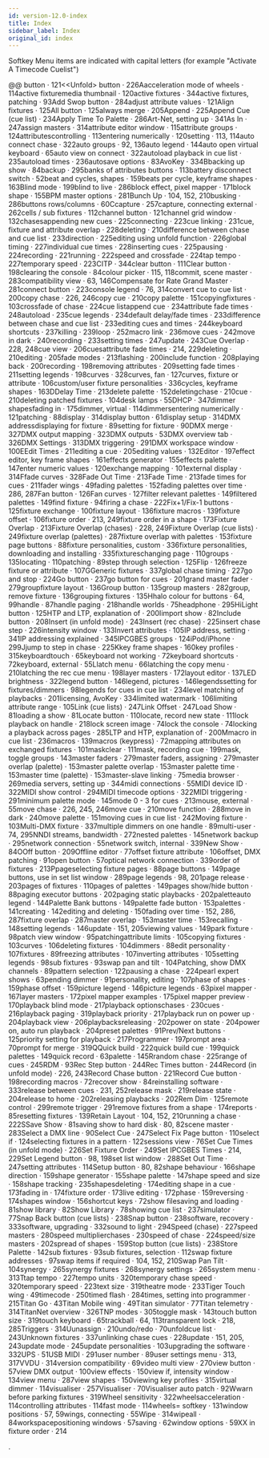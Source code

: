 ```yaml
---
id: version-12.0-index
title: Index
sidebar_label: Index
original_id: index
---
```


Softkey Menu items are indicated with capital letters (for example
"Activate A Timecode Cuelist")

@@ button · 121\<\<Unfold\> button · 226Aacceleration mode of wheels ·
114active fixturemedia thumbnail · 120active fixtures · 344active
fixtures, patching · 93Add Swop button · 284adjust attribute values ·
121Align fixtures · 125All button · 125always merge · 205Append ·
225Append Cue (cue list) · 234Apply Time To Palette · 286Art-Net,
setting up · 341As In · 247assign masters · 314attribute editor window ·
115attribute groups · 124attributescontrolling · 113entering numerically
· 120setting · 113, 114auto connect chase · 322auto groups · 92, 136auto
legend · 144auto open virtual keyboard · 65auto view on connect ·
322autoload playback in cue list · 235autoload times · 236autosave
options · 83AvoKey · 334Bbacking up show · 84backup · 295banks of
attributes buttons · 113battery disconnect switch · 52beat and cycles,
shapes · 159beats per cycle, keyframe shapes · 163Blind mode · 199blind
to live · 286block effect, pixel mapper · 171block shape · 155BPM master
options · 281Bunch Up · 104, 152, 210busking · 286buttons rows/columns ·
60Ccapture · 257capture, connecting external · 262cells / sub fixtures ·
112channel button · 121channel grid window · 132chasesappending new cues
· 225connecting · 223cue linking · 231cue, fixture and attribute overlap
· 228deleting · 210difference between chase and cue list · 233direction
· 225editing using unfold function · 226global timing · 227individual
cue times · 228inserting cues · 225pausing · 224recording · 221running ·
222speed and crossfade · 224tap tempo · 227temporary speed · 223CITP ·
344clear button · 111Clear button · 198clearing the console · 84colour
picker · 115, 118commit, scene master · 283compatibility view · 63,
146Compensate for Rate Grand Master · 281connect button · 223console
legend · 76, 314convert cue to cue list · 200copy chase · 226, 246copy
cue · 210copy palette · 151copyingfixtures · 103crossfade of chase ·
224cue listappend cue · 234attribute fade times · 248autoload · 235cue
legends · 234default delay/fade times · 233difference between chase and
cue list · 233editing cues and times · 244keyboard shortcuts ·
237killing · 239loop · 252macro link · 236move cues · 242move in dark ·
240recording · 233setting times · 247update · 243Cue Overlap · 228,
248cue view · 206cuesattribute fade times · 214, 229deleting ·
210editing · 205fade modes · 213flashing · 200include function ·
208playing back · 200recording · 198removing attributes · 209setting
fade times · 211setting legends · 198curves · 328curves, fan ·
127curves, fixture or attribute · 106custom/user fixture personalities ·
336cycles, keyframe shapes · 163DDelay Time · 213delete palette ·
152deletingchase · 210cue · 210deleting patched fixtures · 104desk lamps
· 55DHCP · 347dimmer shapesfading in · 175dimmer, virtual ·
114dimmersentering numerically · 121patching · 88display · 314display
button · 61display setup · 314DMX addressdisplaying for fixture ·
89setting for fixture · 90DMX merge · 327DMX output mapping · 323DMX
outputs · 53DMX overview tab · 326DMX Settings · 313DMX triggering ·
291DMX workspace window · 100EEdit Times · 211editing a cue · 205editing
values · 132Editor · 197effect editor, key frame shapes · 161effects
generator · 155effects palette · 147enter numeric values · 120exchange
mapping · 101external display · 314Ffade curves · 328Fade Out Time ·
213Fade Time · 213fade times for cues · 211fader wings · 49fading
palettes · 152fading palettes over time · 286, 287Fan button · 126Fan
curves · 127filter relevant palettes · 149filtered palettes · 149find
fixture · 94firing a chase · 222Fix+1/Fix-1 buttons · 125fixture
exchange · 100fixture layout · 136fixture macros · 139fixture offset ·
106fixture order · 213, 249fixture order in a shape · 173Fixture Overlap
· 213Fixture Overlap (chases) · 228, 249Fixture Overlap (cue lists) ·
249fixture overlap (palettes) · 287fixture overlap with palettes ·
153fixture page buttons · 88fixture personalities, custom · 336fixture
personalities, downloading and installing · 335fixtureschanging page ·
110groups · 135locating · 110patching · 89step through selection ·
125Flip · 126freeze fixture or attribute · 107GGeneric fixtures ·
337global chase timing · 227go and stop · 224Go button · 237go button
for cues · 201grand master fader · 279groupfixture layout · 136Group
button · 135group masters · 282group, remove fixture · 136grouping
fixtures · 135Hhalo colour for buttons · 64, 99handle · 87handle paging
· 218handle worlds · 75headphone · 295HiLight button · 125HTP and LTP,
explanation of · 200Iimport show · 82Include button · 208Insert (in
unfold mode) · 243Insert (rec chase) · 225insert chase step ·
226intensity window · 133Invert attributes · 105IP address, setting ·
341IP addressing explained · 345IPCGBES groups · 124iPod/iPhone ·
299Jjump to step in chase · 225Kkey frame shapes · 160key profiles ·
315keyboardtouch · 65keyboard not working · 72keyboard shortcuts ·
72keyboard, external · 55Llatch menu · 66latching the copy menu ·
210latching the rec cue menu · 198layer masters · 172layout editor ·
137LED brightness · 322legend button · 146legend, pictures ·
146legendssetting for fixtures/dimmers · 98legends for cues in cue list
· 234level matching of playbacks · 201licensing, AvoKey · 334limited
watermark · 106limiting attribute range · 105Link (cue lists) · 247Link
Offset · 247Load Show · 81loading a show · 81Locate button · 110locate,
record new state · 111lock playback on handle · 218lock screen image ·
74lock the console · 74locking a playback across pages · 285LTP and HTP,
explanation of · 200Mmacro in cue list · 236macros · 139macros
(keypress) · 72mapping attributes on exchanged fixtures · 101maskclear ·
111mask, recording cue · 199mask, toggle groups · 143master faders ·
279master faders, assigning · 279master overlap (palette) · 153master
palette overlap · 153master palette time · 153master time (palette) ·
153master-slave linking · 75media browser · 269media servers, setting up
· 344midi connections · 55MIDI device ID · 322MIDI show control ·
294MIDI timecode options · 322MIDI triggering · 291minimum palette mode
· 145mode 0 - 3 for cues · 213mouse, external · 55move chase · 226, 245,
246move cue · 210move function · 288move in dark · 240move palette ·
151moving cues in cue list · 242Moving fixture · 103Multi-DMX fixture ·
337multiple dimmers on one handle · 89multi-user · 74, 295NNDI streams,
bandwidth · 272nested palettes · 145network backup · 295network
connection · 55network switch, internal · 339New Show · 84OOff button ·
209Offline editor · 77offset fixture attribute · 106offset, DMX patching
· 91open button · 57optical network connection · 339order of fixtures ·
213Ppageselecting fixture pages · 88page buttons · 149page buttons, use
in set list window · 289page legends · 98, 201page release · 203pages of
fixtures · 110pages of palettes · 149pages show/hide button · 88paging
executor buttons · 202paging static playbacks · 202paletteauto legend ·
144Palette Bank buttons · 149palette fade button · 153palettes ·
141creating · 142editing and deleting · 150fading over time · 152, 286,
287fixture overlap · 287master overlap · 153master time · 153recalling ·
148setting legends · 146update · 151, 205viewing values · 149park
fixture · 98patch view window · 95patchingattribute limits · 105copying
fixtures · 103curves · 106deleting fixtures · 104dimmers · 88edit
personality · 107fixtures · 89freezing attributes · 107inverting
attributes · 105setting legends · 98sub fixtures · 93swap pan and tilt ·
104Patching, show DMX channels · 89pattern selection · 122pausing a
chase · 224pearl expert shows · 63pending dimmer · 91personality,
editing · 107phase of shapes · 159phase offset · 159picture legend ·
146picture legends · 63pixel mapper · 167layer masters · 172pixel mapper
examples · 175pixel mapper preview · 170playback blind mode ·
217playback optionschases · 230cues · 216playback paging · 319playback
priority · 217playback run on power up · 204playback view ·
206playbacksreleasing · 202power on state · 204power on, auto run
playback · 204preset palettes · 91Prev/Next buttons · 125priority
setting for playback · 217Programmer · 197prompt area · 70prompt for
merge · 319QQuick build · 222quick build cue · 199quick palettes ·
149quick record · 63palette · 145Rrandom chase · 225range of cues ·
245RDM · 93Rec Step button · 244Rec Times button · 244Record (in unfold
mode) · 226, 243Record Chase button · 221Record Cue button ·
198recording macros · 72recover show · 84reinstalling software ·
333release between cues · 231, 252release mask · 219release state ·
204release to home · 202releasing playbacks · 202Rem Dim · 125remote
control · 299remote trigger · 291remove fixtures from a shape ·
174reports · 85resetting fixtures · 139Retain Layout · 104, 152,
210running a chase · 222SSave Show · 81saving show to hard disk · 80,
82scene master · 283Select a DMX line · 90Select Cue · 247Select Fix
Page button · 110select if · 124selecting fixtures in a pattern ·
122sessions view · 76Set Cue Times (in unfold mode) · 226Set Fixture
Order · 249Set IPCGBES Times · 214, 229Set Legend button · 98, 198set
list window · 288Set Out Time · 247setting attributes · 114Setup button
· 80, 82shape behaviour · 166shape direction · 159shape generator ·
155shape palette · 147shape speed and size · 158shape tracking ·
235shapesdeleting · 174editing shape in a cue · 173fading in ·
174fixture order · 173live editing · 172phase · 159reversing · 174shapes
window · 156shortcut keys · 72show filesaving and loading · 81show
library · 82Show Library · 78showing cue list · 237simulator · 77Snap
Back button (cue lists) · 238Snap button · 238software, recovery ·
333software, upgrading · 332sound to light · 294Speed (chase) · 227speed
masters · 280speed multiplierchases · 230speed of chase · 224speed/size
masters · 202spread of shapes · 159Stop button (cue lists) · 238Store
Palette · 142sub fixtures · 93sub fixtures, selection · 112swap fixture
addresses · 97swap items if required · 104, 152, 210Swap Pan Tilt ·
104synergy · 265synergy fixtures · 268synergy settings · 265system menu
· 313Ttap tempo · 227tempo units · 320temporary chase speed ·
320temporary speed · 223text size · 319theatre mode · 233Tiger Touch
wing · 49timecode · 250timed flash · 284times, setting into programmer ·
215Titan Go · 43Titan Mobile wing · 49Titan simulator · 77Titan
telemetry · 314TitanNet overview · 326TNP modes · 305toggle mask ·
143touch button size · 319touch keyboard · 65trackball · 64,
113transparent lock · 218, 285Triggers · 314Uunassign · 210undo/redo ·
70unfoldcue list · 243Unknown fixtures · 337unlinking chase cues ·
228update · 151, 205, 243update mode · 245update personalities ·
103upgrading the software · 332UPS · 51USB MIDI · 291user number ·
89user settings menu · 313, 317VVDU · 314version compatibility · 69video
multi view · 270view button · 57view DMX output · 100view effects ·
150view if, intensity window · 134view menu · 287view shapes ·
150viewing key profiles · 315virtual dimmer · 114visualiser ·
257Visualiser · 70Visualiser auto patch · 92Wwarn before parking
fixtures · 319Wheel sensitivity · 322wheelsacceleration · 114controlling
attributes · 114fast mode · 114wheels= softkey · 131window positions ·
57, 59wings, connecting · 55Wipe · 314wipeall · 84workspacepositioning
windows · 57saving · 62window options · 59XX in fixture order · 214

.

